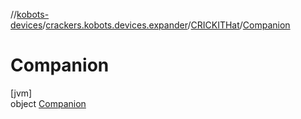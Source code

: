 //[kobots-devices](../../../../index.md)/[crackers.kobots.devices.expander](../../index.md)/[CRICKITHat](../index.md)/[Companion](index.md)

# Companion

[jvm]\
object [Companion](index.md)
